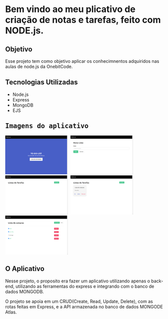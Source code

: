 <h1>Bem vindo ao meu plicativo de criação de notas e tarefas, feito com NODE.js.</h1>

<section>
    <h2>Objetivo</h2>
        <p>Esse projeto tem como objetivo aplicar os conhecimnentos adquiridos nas aulas de node.js da OnebitCode.</p>
</section>

<section>
    <h2>Tecnologias Utilizadas</h2>
        <ul>
            <li>Node.js</li>
            <li>Express</li>
            <li>MongoDB</li>
            <li>EJS</li>
        </ul>
</section>   

<kbd>
<section>
    <h2>Imagens do aplicativo</h2>
    <img width="200px" alt="tela home" src="./images/home.png" />
    <img width="200px" alt="nova lista" src="./images/nova-lista.png" />
    <img width="200px" alt="lista sem novas listas de tarefas" src="./images/lista-sem-listas.png" />
    <img width="200px" alt="lista com outras listas de tarefas" src="./images/lista-com-listas.png" />
    <img width="200px" alt="tela com as tarefas" src="./images/lista-tarefas.png" />
</section>
</kbd>

<section>
    <h2>O Aplicativo</h2>
    <p>Nesse projeto, o proposito era fazer um aplicativo utilizando apenas o back-end, utilizando as ferramentas do express e integrando com o banco de dados MONGODB.</p>
    <p>O projeto se apoia em um CRUD(Create, Read, Update, Delete), com as rotas feitas em Express, e a API armazenada no banco de dados MONGODE Atlas.</p>
</section>